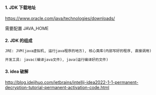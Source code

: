 #### 1. JDK 下载地址

https://www.oracle.com/java/technologies/downloads/

需要配置 JAVA_HOME

#### 2. JDK 的组成

```txt
JRE: JVM(java虚拟机, 运行java程序的地方), 核心类库(内部写好的程序, 直接调用)

开发工具: javac(编译java文件), java(运行编译好的文件)
```

#### 3. idea 破解

http://blog.idejihuo.com/jetbrains/intellij-idea2022-1-1-permanent-decryption-tutorial-permanent-activation-code.html
